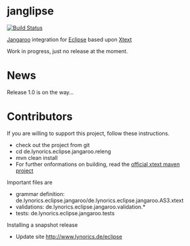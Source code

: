 
janglipse
=========
[![Build Status](https://secure.travis-ci.org/Lynorics/janglipse.png)](http://travis-ci.org/Lynorics/janglipse)

[Jangaroo](http://jangaroo.net) integration for [Eclipse](http://www.eclipse.org/) based upon [Xtext](http://www.xtext.org/)

Work in progress, just no release at the moment.

# News
 
Release 1.0 is on the way...

# Contributors

If you are willing to support this project, follow these instructions.
* check out the project from git
* cd de.lynorics.eclipse.jangaroo.releng
* mvn clean install
* For further onformations on building, read the [official xtext maven project](https://github.com/svenefftinge/maven-xtext-example)

Important files are
* grammar definition: de.lynorics.eclipse.jangaroo/de.lynorics.eclipse.jangaroo.AS3.xtext
* validations: de.lynorics.eclipse.jangaroo.validation.*
* tests: de.lynorics.eclipse.jangaroo.tests

Installing a snapshot release
* Update site http://www.lynorics.de/eclipse